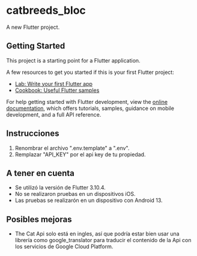 # catbreeds_bloc

A new Flutter project.

## Getting Started

This project is a starting point for a Flutter application.

A few resources to get you started if this is your first Flutter project:

- [Lab: Write your first Flutter app](https://docs.flutter.dev/get-started/codelab)
- [Cookbook: Useful Flutter samples](https://docs.flutter.dev/cookbook)

For help getting started with Flutter development, view the
[online documentation](https://docs.flutter.dev/), which offers tutorials,
samples, guidance on mobile development, and a full API reference.

## Instrucciones

1. Renombrar el archivo ".env.template" a ".env".
2. Remplazar "API_KEY" por el api key de tu propiedad.

## A tener en cuenta

- Se utilizó la versión de Flutter 3.10.4.
- No se realizaron pruebas en un dispositivos iOS.
- Las pruebas se realizarón en un dispositivo con Android 13.

## Posibles mejoras

- The Cat Api solo está en ingles, así que podría estar bien usar una librería como google_translator para traducir el contenido de la Api con los servicios de Google Cloud Platform.
